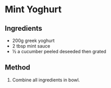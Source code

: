 
# Mint Yoghurt 

## Ingredients

- 200g greek yoghurt
- 2 tbsp mint sauce
- ½ a cucumber peeled deseeded then grated

## Method

1. Combine all ingredients in bowl.
